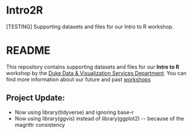 # Intro2R
[TESTING] Supporting datasets and files for our Intro to R workshop.

# README

This repository contains supporting datasets and files for our **Intro to R** workshop by the [Duke Data & Visualization Services Department](http://library.duke.edu/data).  You can find more information about our future and past [workshops](http://library.duke.edu/data/news) 

## Project Update:
* Now using library(tidyverse) and ignoring base-r
* Now using library(ggvis) instead of library(ggplot2) -- because of the magrittr consistency